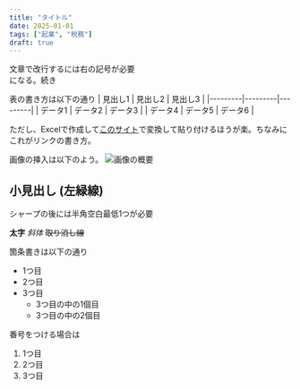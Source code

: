 ```yaml
---
title: "タイトル"
date: 2025-01-01
tags: ["起業", "税務"]
draft: true
---
```


文章で改行するには右の記号が必要 <br>
になる。続き

表の書き方は以下の通り
| 見出し1 | 見出し2 | 見出し3 |
|---------|---------|---------|
| データ1 | データ2 | データ3 |
| データ4 | データ5 | データ6 |

ただし、Excelで作成して[このサイト](https://ao-system.net/exceltable/)で変換して貼り付けるほうが楽。ちなみにこれがリンクの書き方。

画像の挿入は以下のよう。
![画像の概要](link-to-image.png)



## 小見出し (左緑線)
シャープの後には半角空白最低1つが必要

**太字** 
*斜体*
~~取り消し線~~

箇条書きは以下の通り
- 1つ目
- 2つ目
- 3つ目
  - 3つ目の中の1個目
  - 3つ目の中の2個目

番号をつける場合は
1. 1つ目
2. 2つ目
3. 3つ目
